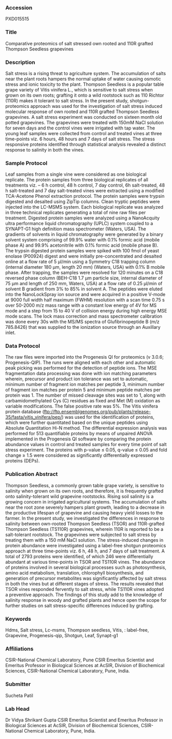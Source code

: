 ### Accession
PXD015515

### Title
Comparative proteomics of salt stressed own rooted and 110R grafted Thompson Seedless grapevines

### Description
Salt stress is a rising threat to agriculture system. The accumulation of salts near the plant roots hampers the normal uptake of water causing osmotic stress and ionic toxicity to the plant. Thompson Seedless is a popular table grape variety of Vitis vinifera L., which is sensitive to salt stress when grown on its own roots; grafting it onto a wild rootstock such as 110 Richtor (110R) makes it tolerant to salt stress. In the present study, shotgun-proteomics approach was used for the investigation of salt stress induced molecular response of own rooted and 110R grafted Thompson Seedless grapevines. A salt stress experiment was conducted on sixteen month old potted grapevines. The grapevines were treated with 150mM NaCl solution for seven days and the control vines were irrigated with tap water. The young leaf samples were collected from control and treated vines at three time-points viz. 6 hours, 48 hours and 7 days of salt stress. The stress responsive proteins identified through statistical analysis revealed a distinct response to salinity in both the vines.

### Sample Protocol
Leaf samples from a single vine were considered as one biological replicate. The protein samples from three biological replicates of all treatments viz. – 6 h control, 48 h control, 7 day control, 6h salt-treated, 48 h salt-treated and 7 day salt-treated vines were extracted using a modified TCA-Acetone Phenol extraction protocol. The protein samples were trypsin digested and desalted using ZipTip columns. Clean tryptic peptides were injected into the LC-MSMS system. Each biological replicate was analyzed in three technical replicates generating a total of nine raw files per treatment.  Digested protein samples were analyzed using a NanoAcquity ultra performance liquid chromatography (UPLC) system coupled to a SYNAPT-G1 high definition mass spectrometer (Waters, USA). The gradients of solvents in liquid chromatography were generated by a binary solvent system comprising of 99.9% water with 0.1% formic acid (mobile phase A) and 99.9% acetonitrile with 0.1% formic acid (mobile phase B).  The trypsin digested protein samples were spiked with 100 fmol of yeast enolase (P00924) digest and were initially pre-concentrated and desalted online at a flow rate of 5 µl/min using a Symmetry C18 trapping column (internal diameter 180 µm, length 20 mm) (Waters, USA) with 0.1% B mobile phase. After trapping, the samples were resolved for 120 minutes on a C18 reversed phase column (BEH-C18 1.7 μm particle size, internal diameter of 75 μm and length of 250 mm, Waters, USA) at a flow rate of 0.25 µl/min of solvent B gradient from 3% to 85% in solvent A. The peptides were eluted into the NanoLockSpray ion source and were acquired in a positive V-mode at 9000 full width half maximum (FWHM) resolution with a scan time 0.75 s over 50-2000 m/z mass range with a constant low energy of 4V for MS mode and a step from 15 to 40 V of collision energy during high energy MSE mode scans. The lock mass correction and mass spectrometer calibration was done every 30s with the MS/MS spectra of Glufibrinopeptide B (m/z 785.8426) that was supplied to the ionization source through an Auxillary inlet.

### Data Protocol
The raw files were imported into the Progenesis QI for proteomics (v 3.0.6; Progenesis-QIP). The runs were aligned with each other and automatic peak picking was performed for the detection of peptide ions. The MSE fragmentation data processing was done with ion matching parameters wherein, precursor and product ion tolerance was set to automatic, minimum number of fragment ion matches per peptide 3, minimum number of fragment ion matches per protein 5 and minimum peptide matches per protein was 1. The number of missed cleavage sites was set to 1, along with carbamidomethylated Cys (C) residues as fixed and Met (M) oxidation as variable modifications. The false positive rate was 5%. The Vitis vinifera protein database (ftp://ftp.ensemblgenomes.org/pub/plants/release-35/fasta/vitis_vinifera/pep/) was used for the identification of proteins, which were further quantitated based on the unique peptides using Absolute Quantitation Hi-N method. The differential expression analysis was performed for 513 quantifiable proteins by means of unpaired ANOVA implemented in the Progenesis QI software by comparing the protein abundance values in control and treated samples for every time point of salt stress experiment. The proteins with p-value ≤ 0.05, q-value ≤ 0.05 and fold change ≥ 1.5 were considered as significantly differentially expressed proteins (DEPs).

### Publication Abstract
Thompson Seedless, a commonly grown table grape variety, is sensitive to salinity when grown on its own roots, and therefore, it is frequently grafted onto salinity-tolerant wild grapevine rootstocks. Rising soil salinity is a growing concern in irrigated agricultural systems. The accumulation of salts near the root zone severely hampers plant growth, leading to a decrease in the productive lifespan of grapevine and causing heavy yield losses to the farmer. In the present study, we investigated the differences in response to salinity between own-rooted Thompson Seedless (TSOR) and 110R-grafted Thompson Seedless (TS110R) grapevines, wherein 110R is reported to be a salt-tolerant rootstock. The grapevines were subjected to salt stress by treating them with a 150 mM NaCl solution. The stress-induced changes in protein abundance were investigated using a label-free shotgun proteomics approach at three time-points viz. 6 h, 48 h, and 7 days of salt treatment. A total of 2793 proteins were identified, of which 246 were differentially abundant at various time-points in TSOR and TS110R vines. The abundance of proteins involved in several biological processes such as photosynthesis, amino acid metabolism, translation, chlorophyll biosynthesis, and generation of precursor metabolites was significantly affected by salt stress in both the vines but at different stages of stress. The results revealed that TSOR vines responded fervently to salt stress, while TS110R vines adopted a preventive approach. The findings of this study add to the knowledge of salinity response in woody and grafted plants and hence open the scope for further studies on salt stress-specific differences induced by grafting.

### Keywords
Hdms, Salt stress, Lc-msms, Thompson seedless, Vitis, : label-free, Grapevine, Progenesis-qip, Shotgun, Leaf, Synapt-g1

### Affiliations
CSIR-National Chemical Laboratory, Pune
CSIR Emeritus Scientist and Emeritus Professor in Biological Sciences at AcSIR, Division of Biochemical Sciences, CSIR-National Chemical Laboratory, Pune, India.

### Submitter
Sucheta Patil

### Lab Head
Dr Vidya Shrikant Gupta
CSIR Emeritus Scientist and Emeritus Professor in Biological Sciences at AcSIR, Division of Biochemical Sciences, CSIR-National Chemical Laboratory, Pune, India.


